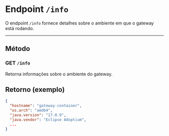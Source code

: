 # Endpoint `/info`

O endpoint `/info` fornece detalhes sobre o ambiente em que o gateway está rodando.

---

## Método

### GET `/info`

Retorna informações sobre o ambiente do gateway.

## Retorno (exemplo)

```json
{
  "hostname": "gateway-container",
  "os.arch": "amd64",
  "java.version": "17.0.9",
  "java.vendor": "Eclipse Adoptium",
  ...
}
```
